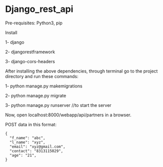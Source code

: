 # Django_rest_api

Pre-requisites:
  Python3, pip
  
  
Install 

  1- django

  2- djangorestframework

  3- django-cors-headers

  
After installing the above dependencies, through terminal go to the project directory and run these commands:

  1- python manage.py makemigrations

  2- python manage.py migrate 

  3- python manage.py runserver //to start the server

Now, open localhost:8000/webapp/api/partners in a browser.

POST data in this format:

    {
      "f_name": "abc",
      "l_name": "xyz",
      "email": "xyz@gmail.com",
      "contact": "8313115029",
      "age": "21",
    }
